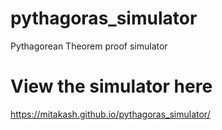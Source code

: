 # pythagoras_simulator
Pythagorean Theorem proof simulator

# View the simulator here
https://mitakash.github.io/pythagoras_simulator/


